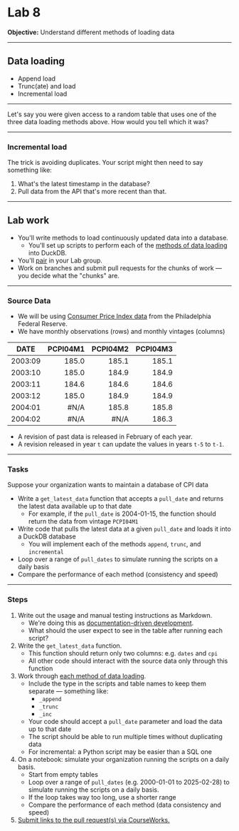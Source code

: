 # Lab 8

**Objective:** Understand different methods of loading data

---

## Data loading

- Append load
- Trunc(ate) and load
- Incremental load

---

Let's say you were given access to a random table that uses one of the three data loading methods above. How would you tell which it was?

---

### Incremental load

The trick is avoiding duplicates. Your script might then need to say something like:

1. What's the latest timestamp in the database?
1. Pull data from the API that's more recent than that.

---

## Lab work

- You'll write methods to load continuously updated data into a database.
  - You'll set up scripts to perform each of the [methods of data loading](#data-loading) into DuckDB.
- You'll [pair](../docs/pairing.md) in your Lab group.
- Work on branches and submit pull requests for the chunks of work — you decide what the "chunks" are.

---

### Source Data

- We will be using [Consumer Price Index data](https://www.philadelphiafed.org/surveys-and-data/real-time-data-research/pcpi) from the Philadelphia Federal Reserve.
- We have monthly observations (rows) and monthly vintages (columns)

| DATE    | PCPI04M1 | PCPI04M2 | PCPI04M3 |
| ------- | -------: | -------: | -------: |
| 2003:09 |    185.0 |    185.1 |    185.1 |
| 2003:10 |    185.0 |    184.9 |    184.9 |
| 2003:11 |    184.6 |    184.6 |    184.6 |
| 2003:12 |    185.0 |    184.9 |    184.9 |
| 2004:01 |     #N/A |    185.8 |    185.8 |
| 2004:02 |     #N/A |     #N/A |    186.3 |

- A revision of past data is released in February of each year.
- A revision released in year `t` can update the values in years `t-5` to `t-1`.

---

### Tasks

Suppose your organization wants to maintain a database of CPI data

- Write a `get_latest_data` function that accepts a `pull_date` and returns the latest data available up to that date
  - For example, if the `pull_date` is 2004-01-15, the function should return the data from vintage `PCPI04M1`
- Write code that pulls the latest data at a given `pull_date` and loads it into a DuckDB database
  - You will implement each of the methods `append`, `trunc`, and `incremental`
- Loop over a range of `pull_dates` to simulate running the scripts on a daily basis
- Compare the performance of each method (consistency and speed)

---

### Steps

1. Write out the usage and manual testing instructions as Markdown.
   - We're doing this as [documentation-driven development](https://gist.github.com/zsup/9434452).
   - What should the user expect to see in the table after running each script?
2. Write the `get_latest_data` function.
   - This function should return only two columns: e.g. `dates` and `cpi`
   - All other code should interact with the source data only through this function
3. Work through [each method of data loading](#data-loading).
   - Include the type in the scripts and table names to keep them separate — something like:
     - `_append`
     - `_trunc`
     - `_inc`
   - Your code should accept a `pull_date` parameter and load the data up to that date
   - The script should be able to run multiple times without duplicating data
   - For incremental: a Python script may be easier than a SQL one
4. On a notebook: simulate your organization running the scripts on a daily basis.
   - Start from empty tables
   - Loop over a range of `pull_dates` (e.g. 2000-01-01 to 2025-02-28) to simulate running the scripts on a daily basis.
   - If the loop takes way too long, use a shorter range
   - Compare the performance of each method (data consistency and speed)
5. [Submit links to the pull request(s) via CourseWorks.](https://courseworks2.columbia.edu/courses/210480/assignments)
